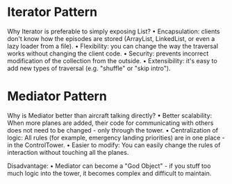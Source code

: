 # Iterator Pattern
Why Iterator is preferable to simply exposing List<Episode>?
• Encapsulation: clients don't know how the episodes are stored (ArrayList, LinkedList, or even a lazy loader from a file).
• Flexibility: you can change the way the traversal works without changing the client code.
• Security: prevents incorrect modification of the collection from the outside.
• Extensibility: it's easy to add new types of traversal (e.g. "shuffle" or "skip intro").


# Mediator Pattern
Why is Mediator better than aircraft talking directly?
• Better scalability: When more planes are added, their code for communicating with others does not need to be changed - only through the tower.
• Centralization of logic: All rules (for example, emergency landing priorities) are in one place - in the ControlTower.
• Easier to modify: You can easily change the rules of interaction without touching all the planes.


Disadvantage:
• Mediator can become a "God Object" - if you stuff too much logic into the tower, it becomes complex and difficult to maintain.
